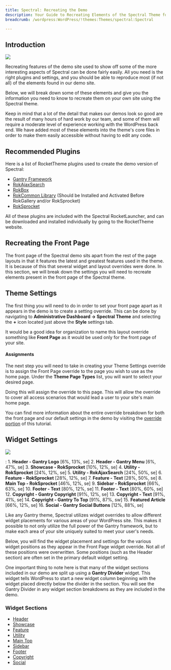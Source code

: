 ```yaml
---
title: Spectral: Recreating the Demo
description: Your Guide to Recreating Elements of the Spectral Theme for WordPress
breadcrumb: /wordpress:WordPress/!themes:Themes/spectral:Spectral

---
```


Introduction
-----

![][spectral]

Recreating features of the demo site used to show off some of the more interesting aspects of Spectral can be done fairly easily. All you need is the right plugins and settings, and you should be able to reproduce most (if not all) of the elements found in our demo site. 

Below, we will break down some of these elements and give you the information you need to know to recreate them on your own site using the Spectral theme.

Keep in mind that a lot of the detail that makes our demos look so good are the result of many hours of hard work by our team, and some of them will require a moderate level of experience working with the WordPress back end. We have added most of these elements into the theme's core files in order to make them easily accessible without having to edit any code.

Recommended Plugins
-----

Here is a list of RocketTheme plugins used to create the demo version of Spectral:

* [Gantry Framework][gantry]
* [RokAjaxSearch][rokajaxsearch]
* [RokBox][rokbox]
* [RokCommon Library](http://www.rockettheme.com/wordpress/plugins/rokutilities) (Should be Installed and Activated Before RokGallery and/or RokSprocket)
* [RokSprocket][roksprocket]

All of these plugins are included with the Spectral RocketLauncher, and can be downloaded and installed individually by going to the RocketTheme website.

Recreating the Front Page
-----

The front page of the Spectral demo sits apart from the rest of the page layouts in that it features the latest and greatest features used in the theme. It is because of this that several widget and layout overrides were done. In this section, we will break down the settings you will need to recreate elements present in the front page of the Spectral theme.

Theme Settings
-----

The first thing you will need to do in order to set your front page apart as it appears in the demo is to create a setting override. This can be done by navigating to **Administrative Dashboard -> Spectral Theme** and selecting the **+** icon located just above the **Style** settings tab. 

It would be a good idea for organization to name this layout override something like **Front Page** as it would be used only for the front page of your site.

#### Assignments

The next step you will need to take in creating your Theme Settings override is to assign the Front Page override to the page you wish to use as the home page. Under the **Theme Page Types** list, you will want to select your desired page.

Doing this will assign the override to this page. This will allow the override to cover all access scenarios that would lead a user to your site's main home page.

You can find more information about the entire override breakdown for both the front page and our default settings in the demo by visiting the [override portion][demooverride] of this tutorial.

Widget Settings
-----

![][theme]

:   1. **Header - Gantry Logo** [6%, 13%, se]
    2. **Header - Gantry Menu** [6%, 47%, se]
    3. **Showcase - RokSprocket** [10%, 12%, se]
    4. **Utility - RokSprocket** [24%, 12%, se]
    5. **Utility - RokAjaxSearch** [24%, 50%, se]
    6. **Feature - RokSprocket** [28%, 12%, se]
    7. **Feature - Text** [28%, 50%, se]
    8. **Main Top - RokSprocket** [46%, 12%, se]
    9. **Sidebar - RokSprocket** [66%, 63%, se]
    10. **Footer - Text** [80%, 12%, se]
    11. **Footer - Text** [80%, 60%, se]
    12. **Copyright - Gantry Copyright** [91%, 12%, se]
    13. **Copyright - Text** [91%, 41%, se]
    14. **Copyright - Gantry To Top** [91%, 87%, sw]
    15. **Featured Article** [66%, 12%, se]
    16. **Social - Gantry Social Buttons** [12%, 88%, se]

Like any Gantry theme, Spectral utilizes widget overrides to allow different widget placements for various areas of your WordPress site. This makes it possible to not only utilize the full power of the Gantry framework, but to make each area of your site uniquely suited to meet your user's needs.

Below, you will find the widget placement and settings for the various widget positions as they appear in the Front Page widget override. Not all of these positions were overwritten. Some positions (such as the Header section) are often set in the primary default widget setting.

One important thing to note here is that many of the widget sections included in our demo are split up using a **Gantry Divider** widget. This widget tells WordPress to start a new widget column beginning with the widget placed directly below the divider in the section. You will see the Gantry Divider in any widget section breakdowns as they are included in the demo.

### Widget Sections

* [Header][header]
* [Showcase][showcase]
* [Feature][feature]
* [Utility][utility]
* [Main Top][maintop]
* [Sidebar][sidebar]
* [Footer][footer]
* [Copyright][copyright]
* [Social][social]


[gantry]: http://gantry.org/downloads
[rokajaxsearch]: http://www.rockettheme.com/wordpress/plugins/rokajaxsearch
[rokbox]: http://www.rockettheme.com/wordpress/plugins/rokbox
[roksprocket]: http://www.rockettheme.com/wordpress/plugins/roksprocket
[spectral]: assets/spectral.jpeg
[roksprocket]: ../../plugins/roksprocket/
[faq]: faq.md
[menu]: ../../start/menu.md
[override]: http://docs.gantry.org/gantry4/configure
[header]: demo_header.md
[showcase]: demo_showcase.md
[sidebar]: demo_sidebar.md
[feature]: demo_feature.md
[extension]: demo_extension.md
[posts]: demo_featuredpost.md
[maintop]: demo_maintop.md
[extension]: demo_extension.md
[bottom]: demo_bottom.md
[footer]: demo_footer.md
[social]: demo_social.md
[utility]: demo_utility.md
[copyright]: demo_copyright.md
[top]: demo_top.md
[demooverride]: demo_override.md
[theme]: assets/spectral2.jpeg
[scroll]: assets/scrollwidget.jpg
